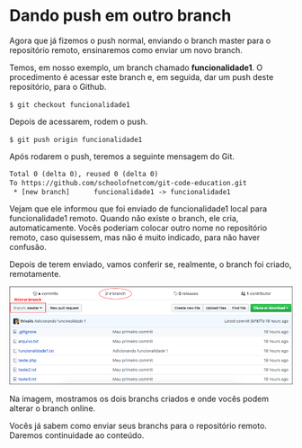 # Dando push em outro branch

Agora que já fizemos o push normal, enviando o branch master para o repositório remoto, ensinaremos como enviar um novo branch.

Temos, em nosso exemplo, um branch chamado **funcionalidade1**. O procedimento é acessar este branch e, em seguida, dar um push deste repositório, para o Github.

`$ git checkout funcionalidade1`

Depois de acessarem, rodem o push.

`$ git push origin funcionalidade1`

Após rodarem o push, teremos a seguinte mensagem do Git.

```
Total 0 (delta 0), reused 0 (delta 0)
To https://github.com/schoolofnetcom/git-code-education.git
 * [new branch]      funcionalidade1 -> funcionalidade1
```

Vejam que ele informou que foi enviado de funcionalidade1 local para funcionalidade1 remoto. Quando não existe o branch, ele cria, automaticamente. Vocês poderiam colocar outro nome no repositório remoto, caso quisessem, mas não é muito indicado, para não haver confusão.

Depois de terem enviado, vamos conferir se, realmente, o branch foi criado, remotamente.

![github_branch](./images/github_branch.png "github_branch")

Na imagem, mostramos os dois branchs criados e onde vocês podem alterar o branch online.

Vocês já sabem como enviar seus branchs para o repositório remoto. Daremos continuidade ao conteúdo.